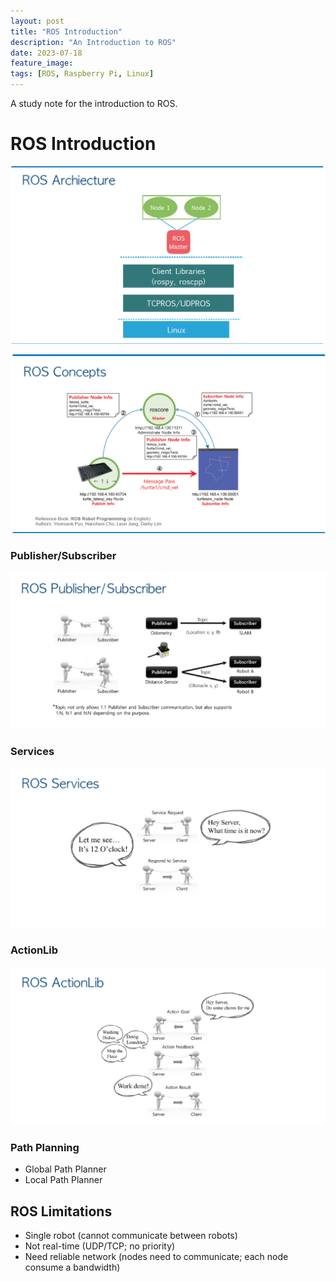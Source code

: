 ```yaml
---
layout: post
title: "ROS Introduction"
description: "An Introduction to ROS"
date: 2023-07-18
feature_image: 
tags: [ROS, Raspberry Pi, Linux]
---
```


A study note for the introduction to ROS.

<!--more-->

# ROS Introduction

![Untitled](/images/2023-07-18/Untitled.png)

![Untitled](/images/2023-07-18/Untitled%201.png)

### Publisher/Subscriber

![Untitled](/images/2023-07-18/Untitled%202.png)

### Services

![Untitled](/images/2023-07-18/Untitled%203.png)

### ActionLib

![Untitled](/images/2023-07-18/Untitled%204.png)

### Path Planning

- Global Path Planner
- Local Path Planner

## ROS Limitations

- Single robot (cannot communicate between robots)
- Not real-time (UDP/TCP; no priority)
- Need reliable network (nodes need to communicate; each node consume a bandwidth)